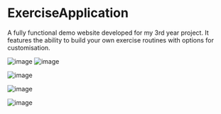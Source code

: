# ExerciseApplication
A fully functional demo website developed for my 3rd year project. 
It features the ability to build your own exercise routines with options for customisation.  

![image](https://github.com/Julia-Lindgren/ExerciseApplication/assets/68910398/d11b46e9-f067-4e6d-a607-c2d9c4faae14)
![image](https://github.com/Julia-Lindgren/ExerciseApplication/assets/68910398/f85e839b-9897-4934-8147-804ce6a20d77)


![image](https://github.com/Julia-Lindgren/ExerciseApplication/assets/68910398/ef4eba49-1723-4f1d-9c63-84f3e54dbf2f)

![image](https://github.com/Julia-Lindgren/ExerciseApplication/assets/68910398/11ae4cb4-6d51-453d-a535-6a3c9efec5e1)

![image](https://github.com/Julia-Lindgren/ExerciseApplication/assets/68910398/5a8b3135-a7a9-49e4-b2ef-c313b0eba3e2)

